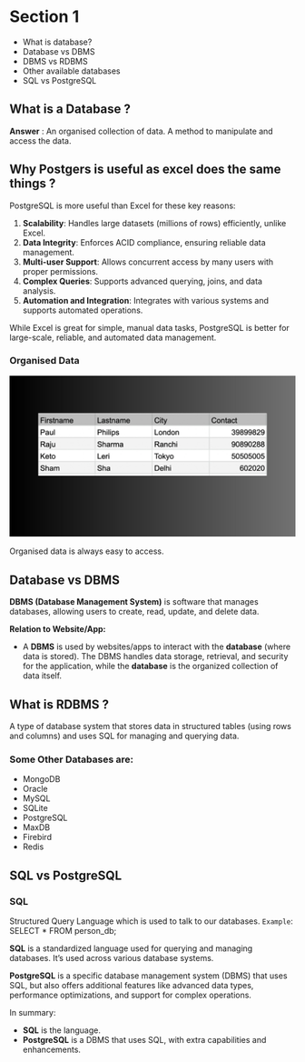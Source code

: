 # Section 1
- What is database?
- Database vs DBMS
- DBMS vs RDBMS
- Other available databases
- SQL vs PostgreSQL

## What is a Database ?

**Answer** : An organised collection of data.
A method to manipulate and access the data.

## Why Postgers is useful as excel does the same things ?

PostgreSQL is more useful than Excel for these key reasons:

1. **Scalability**: Handles large datasets (millions of rows) efficiently, unlike Excel.
2. **Data Integrity**: Enforces ACID compliance, ensuring reliable data management.
3. **Multi-user Support**: Allows concurrent access by many users with proper permissions.
4. **Complex Queries**: Supports advanced querying, joins, and data analysis.
5. **Automation and Integration**: Integrates with various systems and supports automated operations.

While Excel is great for simple, manual data tasks, PostgreSQL is better for large-scale, reliable, and automated data management.

### Organised Data
![Image-1](https://github.com/shyama7004/Aiida-Personal_Documentation/blob/main/Postgres/Images/7.jpg)

Organised data is always easy to access.


## Database vs DBMS

**DBMS (Database Management System)** is software that manages databases, allowing users to create, read, update, and delete data. 

**Relation to Website/App:**
- A **DBMS** is used by websites/apps to interact with the **database** (where data is stored). The DBMS handles data storage, retrieval, and security for the application, while the **database** is the organized collection of data itself.

## What is RDBMS ?

A type of database system that stores data in structured tables (using rows and columns) and uses SQL for managing and querying data.

### Some Other Databases are:

- MongoDB
- Oracle
- MySQL
- SQLite
- PostgreSQL
- MaxDB
- Firebird
- Redis

## SQL vs PostgreSQL

### SQL

Structured Query Language which is used to talk to our databases.
`Example`: SELECT * FROM person_db;

**SQL** is a standardized language used for querying and managing databases. It’s used across various database systems.

**PostgreSQL** is a specific database management system (DBMS) that uses SQL, but also offers additional features like advanced data types, performance optimizations, and support for complex operations. 

In summary:
- **SQL** is the language.
- **PostgreSQL** is a DBMS that uses SQL, with extra capabilities and enhancements.
